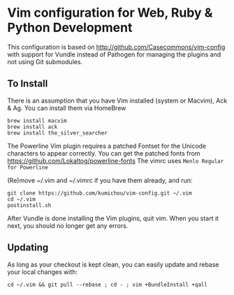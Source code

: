 # Vim configuration for Web, Ruby & Python Development

This configuration is based on http://github.com/Casecommons/vim-config with support for Vundle instead of Pathogen for managing the plugins and not using Git submodules.

## To Install

There is an assumption that you have Vim installed (system or Macvim), Ack & Ag. You can install them via HomeBrew

    brew install macvim
    brew install ack
    brew install the_silver_searcher

The Powerline Vim plugin requires a patched Fontset for the Unicode characters to appear correctly. You can get the patched fonts from https://github.com/Lokaltog/powerline-fonts The vimrc uses `Menlo Regular for Powerline`

(Re)move ~/.vim and ~/.vimrc if you have them already, and run:

    git clone https://github.com/kumichou/vim-config.git ~/.vim
    cd ~/.vim
    postinstall.sh

After Vundle is done installing the Vim plugins, quit vim. When you start it next, you should no longer get any errors.


## Updating

As long as your checkout is kept clean, you can easily update and rebase your local changes with:

    cd ~/.vim && git pull --rebase ; cd - ; vim +BundleInstall +qall
